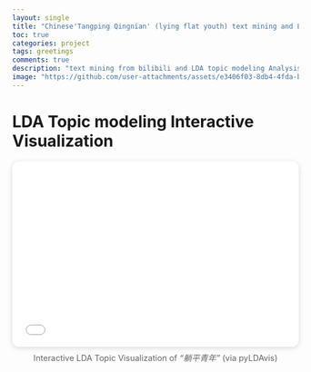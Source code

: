 ```yaml
--- 
layout: single
title: "Chinese'Tangping Qingnian' (lying flat youth) text mining and LDA topic modeling Analysis"
toc: true
categories: project
tags: greetings
comments: true 
description: "text mining from bilibili and LDA topic modeling Analysis about 躺平青年 (Tangping Qingnian) in China"
image: "https://github.com/user-attachments/assets/e3406f03-8db4-4fda-bd2d-351d76686472"
---
```

# LDA Topic modeling Interactive Visualization
<div style="position: relative; width: 100%; padding-bottom: 65%; height: 0; overflow: hidden; border-radius: 12px; box-shadow: 0 2px 10px rgba(0,0,0,0.15);">
  <iframe 
    src="/assets/lda_tangping.html" 
    style="position: absolute; top: 0; left: 0; width: 100%; height: 100%; border: none;"
    allowfullscreen
  ></iframe>
</div>
<p style="text-align:center; font-size:0.9rem; color:#666; margin-top:8px;">
  Interactive LDA Topic Visualization of <em>“躺平青年”</em> (via pyLDAvis)
</p>

